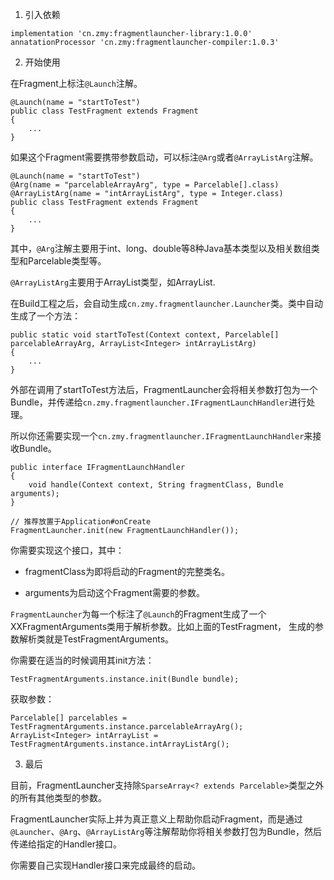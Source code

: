 1. 引入依赖

```
implementation 'cn.zmy:fragmentlauncher-library:1.0.0'
annatationProcessor 'cn.zmy:fragmentlauncher-compiler:1.0.3'
```

2. 开始使用

在Fragment上标注`@Launch`注解。

```
@Launch(name = "startToTest")
public class TestFragment extends Fragment
{
    ...
}
```

如果这个Fragment需要携带参数启动，可以标注`@Arg`或者`@ArrayListArg`注解。

```
@Launch(name = "startToTest")
@Arg(name = "parcelableArrayArg", type = Parcelable[].class)
@ArrayListArg(name = "intArrayListArg", type = Integer.class)
public class TestFragment extends Fragment
{
    ...
}
```

其中，`@Arg`注解主要用于int、long、double等8种Java基本类型以及相关数组类型和Parcelable类型等。

`@ArrayListArg`主要用于ArrayList类型，如ArrayList<Integer>.

在Build工程之后，会自动生成`cn.zmy.fragmentlauncher.Launcher`类。类中自动生成了一个方法：

```
public static void startToTest(Context context, Parcelable[] parcelableArrayArg, ArrayList<Integer> intArrayListArg)
{
    ...
}
```

外部在调用了startToTest方法后，FragmentLauncher会将相关参数打包为一个Bundle，并传递给`cn.zmy.fragmentlauncher.IFragmentLaunchHandler`进行处理。

所以你还需要实现一个`cn.zmy.fragmentlauncher.IFragmentLaunchHandler`来接收Bundle。

```
public interface IFragmentLaunchHandler
{
    void handle(Context context, String fragmentClass, Bundle arguments);
}

// 推荐放置于Application#onCreate
FragmentLauncher.init(new FragmentLaunchHandler());
```

你需要实现这个接口，其中：

- fragmentClass为即将启动的Fragment的完整类名。

- arguments为启动这个Fragment需要的参数。

`FragmentLauncher`为每一个标注了`@Launch`的Fragment生成了一个XXFragmentArguments类用于解析参数。比如上面的TestFragment，
生成的参数解析类就是TestFragmentArguments。

你需要在适当的时候调用其init方法：

```
TestFragmentArguments.instance.init(Bundle bundle);
```

获取参数：

```
Parcelable[] parcelables = TestFragmentArguments.instance.parcelableArrayArg();
ArrayList<Integer> intArrayList = TestFragmentArguments.instance.intArrayListArg();
```

3. 最后

目前，FragmentLauncher支持除`SparseArray<? extends Parcelable>`类型之外的所有其他类型的参数。

FragmentLauncher实际上并为真正意义上帮助你启动Fragment，而是通过`@Launcher`、`@Arg`、`@ArrayListArg`等注解帮助你将相关参数打包为Bundle，然后传递给指定的Handler接口。

你需要自己实现Handler接口来完成最终的启动。

